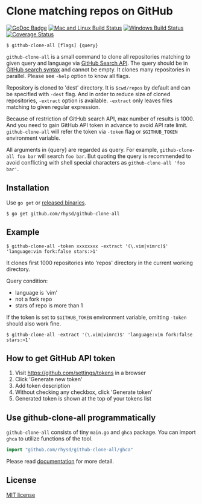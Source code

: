 Clone matching repos on GitHub
==============================
[![GoDoc Badge][]][GoDoc]
[![Mac and Linux Build Status][]][Travis CI]
[![Windows Build Status][]][Appveyor]
[![Coverage Status][]][Codecov]

```
$ github-clone-all [flags] {query}
```

`github-clone-all` is a small command to clone all repositories matching to given query and
language via [GitHub Search API][]. The query should be in [GitHub search syntax][] and cannot be
empty. It clones many repositories in parallel. Please see `-help` option to know all flags.

Repository is cloned to 'dest' directory. It is `$cwd/repos` by default and can be specified with
`-dest` flag. And in order to reduce size of cloned repositories, `-extract` option is available.
`-extract` only leaves files matching to given regular expression.

Because of restriction of GitHub search API, max number of results is 1000. And you need to
gain GitHub API token in advance to avoid API rate limit. `github-clone-all` will refer the token
via `-token` flag or `$GITHUB_TOKEN` environment variable.

All arguments in {query} are regarded as query. For example, `github-clone-all foo bar` will search
`foo bar`. But quoting the query is recommended to avoid conflicting with shell special characters
as `github-clone-all 'foo bar'`.


## Installation

Use `go get` or [released binaries](https://github.com/rhysd/github-clone-all/releases).

```
$ go get github.com/rhysd/github-clone-all
```


## Example

```
$ github-clone-all -token xxxxxxxx -extract '(\.vim|vimrc)$' 'language:vim fork:false stars:>1'
```

It clones first 1000 repositories into 'repos' directory in the current working directory.

Query condition:
- language is 'vim'
- not a fork repo
- stars of repo is more than 1

If the token is set to `$GITHUB_TOKEN` environment variable, omitting `-token` should also work fine.

```
$ github-clone-all -extract '(\.vim|vimrc)$' 'language:vim fork:false stars:>1'
```


## How to get GitHub API token

1. Visit https://github.com/settings/tokens in a browser
2. Click 'Generate new token'
3. Add token description
4. Without checking any checkbox, click 'Generate token'
5. Generated token is shown at the top of your tokens list


## Use github-clone-all programmatically

`github-clone-all` consists of tiny `main.go` and `ghca` package. You can import `ghca` to utilize
functions of the tool.

```go
import "github.com/rhysd/github-clone-all/ghca"
```

Please read [documentation][GoDoc] for more detail.

## License

[MIT license](LICENSE)

[GitHub search syntax]: https://help.github.com/articles/understanding-the-search-syntax/
[GitHub Search API]: https://developer.github.com/v3/search/
[GoDoc Badge]: https://godoc.org/github.com/rhysd/github-clone-all/ghca?status.svg
[GoDoc]: https://godoc.org/github.com/rhysd/github-clone-all/ghca
[Mac and Linux Build Status]: https://travis-ci.org/rhysd/github-clone-all.svg?branch=master
[Travis CI]: https://travis-ci.org/rhysd/github-clone-all
[Windows Build Status]: https://ci.appveyor.com/api/projects/status/fwaaouneyn9kftts/branch/master?svg=true
[Appveyor]: https://ci.appveyor.com/project/rhysd/github-clone-all/branch/master
[Coverage Status]: https://codecov.io/gh/rhysd/github-clone-all/branch/master/graph/badge.svg
[Codecov]: https://codecov.io/gh/rhysd/github-clone-all

